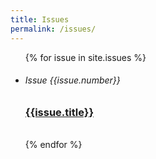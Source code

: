 ```yaml
---
title: Issues
permalink: /issues/
---
```

<ul>
  {% for issue in site.issues %}
  <li>
    <h6>Issue {{issue.number}}</h6>
    <a href="{{site.baseurl}}{{issue.url}}"><h3>{{issue.title}}</h3></a>
  </li>
  <br />
  {% endfor %}
</ul>
